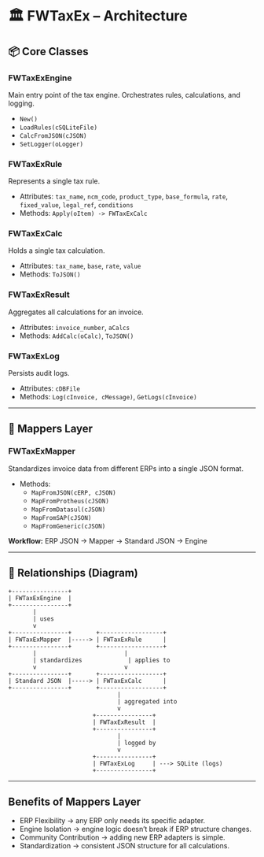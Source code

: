 # 🏛 FWTaxEx – Architecture

## 📦 Core Classes

### FWTaxExEngine
Main entry point of the tax engine. Orchestrates rules, calculations, and logging.

- `New()`  
- `LoadRules(cSQLiteFile)`  
- `CalcFromJSON(cJSON)`  
- `SetLogger(oLogger)`

### FWTaxExRule
Represents a single tax rule.

- Attributes: `tax_name`, `ncm_code`, `product_type`, `base_formula`, `rate`, `fixed_value`, `legal_ref`, `conditions`  
- Methods: `Apply(oItem) -> FWTaxExCalc`

### FWTaxExCalc
Holds a single tax calculation.

- Attributes: `tax_name`, `base`, `rate`, `value`  
- Methods: `ToJSON()`

### FWTaxExResult
Aggregates all calculations for an invoice.

- Attributes: `invoice_number`, `aCalcs`  
- Methods: `AddCalc(oCalc)`, `ToJSON()`

### FWTaxExLog
Persists audit logs.

- Attributes: `cDBFile`  
- Methods: `Log(cInvoice, cMessage)`, `GetLogs(cInvoice)`

---

## 🔀 Mappers Layer

### FWTaxExMapper
Standardizes invoice data from different ERPs into a single JSON format.

- Methods:  
  - `MapFromJSON(cERP, cJSON)`  
  - `MapFromProtheus(cJSON)`  
  - `MapFromDatasul(cJSON)`  
  - `MapFromSAP(cJSON)`  
  - `MapFromGeneric(cJSON)`

**Workflow:** ERP JSON → Mapper → Standard JSON → Engine

---

## 🔗 Relationships (Diagram)

```
+----------------+
| FWTaxExEngine  |
+----------------+
       |
       | uses
       v
+----------------+       +------------------+
| FWTaxExMapper  |-----> | FWTaxExRule      |
+----------------+       +------------------+
       |                         |
       | standardizes             | applies to
       v                         v
+----------------+       +------------------+
| Standard JSON  |-----> | FWTaxExCalc      |
+----------------+       +------------------+
                               |
                               | aggregated into
                               v
                        +----------------+
                        | FWTaxExResult  |
                        +----------------+
                               |
                               | logged by
                               v
                        +----------------+
                        | FWTaxExLog     | ---> SQLite (logs)
                        +----------------+
```

---

## Benefits of Mappers Layer

- ERP Flexibility → any ERP only needs its specific adapter.  
- Engine Isolation → engine logic doesn’t break if ERP structure changes.  
- Community Contribution → adding new ERP adapters is simple.  
- Standardization → consistent JSON structure for all calculations.
